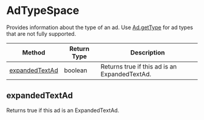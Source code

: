 # AdTypeSpace
Provides information about the type of an ad. Use [Ad.getType](./Ad#getType) for ad types that are not fully supported.      

|Method|Return Type|Description|
|-|-|-
[expandedTextAd]('#expandedTextAd')|boolean|Returns true if this ad is an ExpandedTextAd. <br />

<a name="expandedTextAd"></a>
## expandedTextAd
Returns true if this ad is an ExpandedTextAd. 


